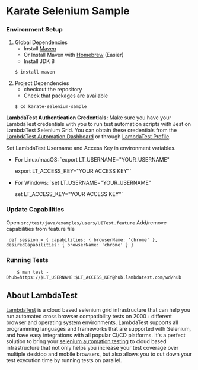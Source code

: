 
# Karate Selenium Sample

### Environment Setup

1. Global Dependencies
    * Install [Maven](https://maven.apache.org/install.html)
    * Or Install Maven with [Homebrew](http://brew.sh/) (Easier)
    * Install JDK 8
    ```
    $ install maven
    ```
2. Project Dependencies
    * checkout the repository
    * Check that packages are available
    ```
    $ cd karate-selenium-sample
    ```

**LambdaTest Authentication Credentials:** Make sure you have your LambdaTest credentials with you to run test automation scripts with Jest on LambdaTest Selenium Grid. You can obtain these credentials from the [LambdaTest Automation Dashboard](https://automation.lambdatest.com/) or through [LambdaTest Profile](https://accounts.lambdatest.com/detail/profile).

Set LambdaTest Username and Access Key in environment variables.

* For Linux/macOS:
   `export LT_USERNAME="YOUR_USERNAME"
   
   export LT_ACCESS_KEY="YOUR ACCESS KEY"`

* For Windows:
   `set LT_USERNAME="YOUR_USERNAME"

   set LT_ACCESS_KEY="YOUR ACCESS KEY"`

### Update Capabilities
Open `src/test/java/examples/users/UITest.feature`
Add/remove capabilities from feature file
```
 def session = { capabilities: { browserName: 'chrome' }, desiredCapabilities: { browserName: 'chrome' } }
```
    
### Running Tests
```
    $ mvn test -Dhub=https://$LT_USERNAME:$LT_ACCESS_KEY@hub.lambdatest.com/wd/hub
```
## About LambdaTest

[LambdaTest](https://www.lambdatest.com/) is a cloud based selenium grid infrastructure that can help you run automated cross browser compatibility tests on 2000+ different browser and operating system environments. LambdaTest supports all programming languages and frameworks that are supported with Selenium, and have easy integrations with all popular CI/CD platforms. It's a perfect solution to bring your [selenium automation testing](https://www.lambdatest.com/selenium-automation) to cloud based infrastructure that not only helps you increase your test coverage over multiple desktop and mobile browsers, but also allows you to cut down your test execution time by running tests on parallel.

